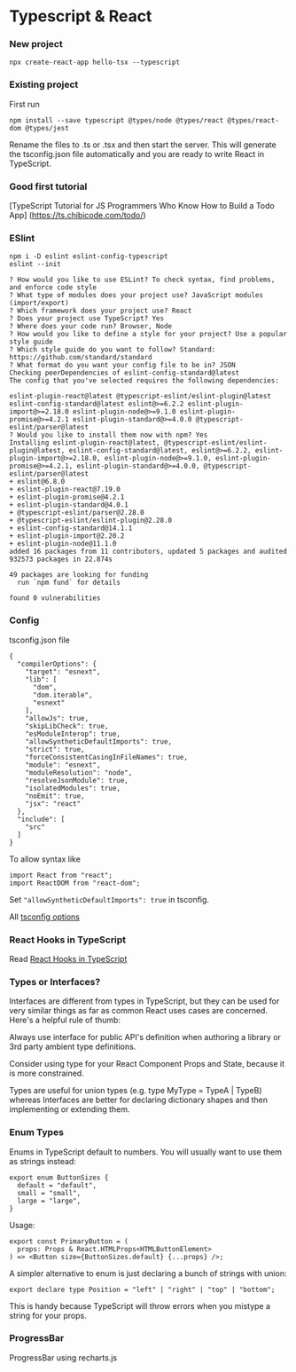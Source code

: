 # Typescript & React

### New project

`npx create-react-app hello-tsx --typescript`

### Existing project

First run 

`npm install --save typescript @types/node @types/react @types/react-dom @types/jest`

Rename the files to .ts or .tsx and then start the server. This will generate the tsconfig.json file automatically and you are ready to write React in TypeScript.

### Good first tutorial

[TypeScript Tutorial for JS Programmers Who Know How to Build a Todo App] (https://ts.chibicode.com/todo/)

### ESlint

```
npm i -D eslint eslint-config-typescript
eslint --init

? How would you like to use ESLint? To check syntax, find problems, and enforce code style
? What type of modules does your project use? JavaScript modules (import/export)
? Which framework does your project use? React
? Does your project use TypeScript? Yes
? Where does your code run? Browser, Node
? How would you like to define a style for your project? Use a popular style guide
? Which style guide do you want to follow? Standard: https://github.com/standard/standard
? What format do you want your config file to be in? JSON
Checking peerDependencies of eslint-config-standard@latest
The config that you've selected requires the following dependencies:

eslint-plugin-react@latest @typescript-eslint/eslint-plugin@latest eslint-config-standard@latest eslint@>=6.2.2 eslint-plugin-import@>=2.18.0 eslint-plugin-node@>=9.1.0 eslint-plugin-promise@>=4.2.1 eslint-plugin-standard@>=4.0.0 @typescript-eslint/parser@latest
? Would you like to install them now with npm? Yes
Installing eslint-plugin-react@latest, @typescript-eslint/eslint-plugin@latest, eslint-config-standard@latest, eslint@>=6.2.2, eslint-plugin-import@>=2.18.0, eslint-plugin-node@>=9.1.0, eslint-plugin-promise@>=4.2.1, eslint-plugin-standard@>=4.0.0, @typescript-eslint/parser@latest
+ eslint@6.8.0
+ eslint-plugin-react@7.19.0
+ eslint-plugin-promise@4.2.1
+ eslint-plugin-standard@4.0.1
+ @typescript-eslint/parser@2.28.0
+ @typescript-eslint/eslint-plugin@2.28.0
+ eslint-config-standard@14.1.1
+ eslint-plugin-import@2.20.2
+ eslint-plugin-node@11.1.0
added 16 packages from 11 contributors, updated 5 packages and audited 932573 packages in 22.874s

49 packages are looking for funding
  run `npm fund` for details

found 0 vulnerabilities
```

### Config

tsconfig.json file

```
{
  "compilerOptions": {
    "target": "esnext",
    "lib": [
      "dom",
      "dom.iterable",
      "esnext"
    ],
    "allowJs": true,
    "skipLibCheck": true,
    "esModuleInterop": true,
    "allowSyntheticDefaultImports": true,
    "strict": true,
    "forceConsistentCasingInFileNames": true,
    "module": "esnext",
    "moduleResolution": "node",
    "resolveJsonModule": true,
    "isolatedModules": true,
    "noEmit": true,
    "jsx": "react"
  },
  "include": [
    "src"
  ]
}
```

To allow syntax like

```
import React from "react";
import ReactDOM from "react-dom";
```

Set `"allowSyntheticDefaultImports": true` in tsconfig.

All [tsconfig options](https://www.typescriptlang.org/v2/en/tsconfig)

### React Hooks in TypeScript

Read [React Hooks in TypeScript](https://medium.com/@jrwebdev/react-hooks-in-typescript-88fce7001d0d)

### Types or Interfaces?

Interfaces are different from types in TypeScript, but they can be used for very similar things as far as common React uses cases are concerned. Here's a helpful rule of thumb:

Always use interface for public API's definition when authoring a library or 3rd party ambient type definitions.

Consider using type for your React Component Props and State, because it is more constrained.

Types are useful for union types (e.g. type MyType = TypeA | TypeB) whereas Interfaces are better for declaring dictionary shapes and then implementing or extending them.

### Enum Types
Enums in TypeScript default to numbers. You will usually want to use them as strings instead:

```
export enum ButtonSizes {
  default = "default",
  small = "small",
  large = "large",
}
```

Usage:

```
export const PrimaryButton = (
  props: Props & React.HTMLProps<HTMLButtonElement>
) => <Button size={ButtonSizes.default} {...props} />;

```
A simpler alternative to enum is just declaring a bunch of strings with union:

`export declare type Position = "left" | "right" | "top" | "bottom";`

This is handy because TypeScript will throw errors when you mistype a string for your props.

### ProgressBar

ProgressBar using recharts.js 
